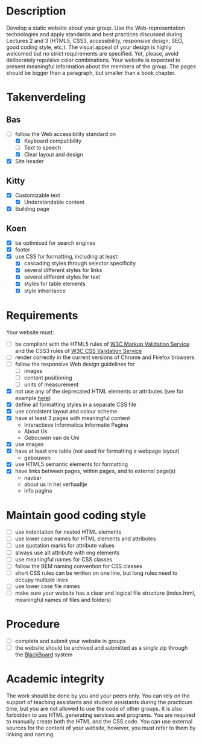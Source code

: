 # Description
Develop a static website about your group. Use the Web-representation technologies and apply standards and best practices
discussed during Lectures 2 and 3 (HTML5, CSS3, accessibility, responsive design, SEO, good coding style, etc.). The visual
appeal of your design is highly welcomed but no strict requirements are specified. Yet, please, avoid deliberately repulsive
color combinations. Your website  is expected to present meaningful information about the members of the group. The pages
should be bigger than a paragraph, but smaller than a book chapter.

# Takenverdeling

## Bas
- [ ] follow the Web accessibility standard on
  - [X] Keyboard compatibility
  - [ ] Text to speech
  - [X] Clear layout and design
- [X] Site header

## Kitty
- [X] Customizable text
  - [X] Understandable content
- [X] Building page

## Koen
- [X] be optimised for search engines
- [X] footer
- [X] use CSS for formatting, including at least:
  - [X] cascading styles through selector specificity
  - [X] several different styles for links
  - [X] several different styles for text
  - [X] styles for table elements
  - [X] style inheritance

# Requirements
Your website must:

- [ ] be compliant with the HTML5 rules of [W3C Markup Validation Service](https://validator.w3.org) and the CSS3 rules of
    [W3C CSS Validation Service](https://jigsaw.w3.org/css-validator)
- [ ] render correctly in the current versions of Chrome and Firefox browsers
- [ ] follow the responsive Web design guidelines for
  - [ ] images
  - [ ] content positioning
  - [ ] units of measurement
- [X] not use any of the deprecated HTML elements or attributes (see for example [here](https://www.w3schools.com/tags/))
- [X] define all formatting styles in a separate CSS file
- [X] use consistent layout and colour scheme
- [X] have at least 3 pages with meaningful content
  - Interactieve Informatica Informatie Pagina
  - About Us
  - Gebouwen van de Uni
- [X] use images
- [X] have at least one table (not used for formatting a webpage layout)
  - gebouwen
- [X] use HTML5 semantic elements for formatting
- [X] have links between pages, within pages, and to external page(s)
  - navbar
  - about us in het verhaaltje
  - info pagina

# Maintain good coding style
- [ ] use indentation for nested HTML elements
- [ ] use lower case names for HTML elements and attributes
- [ ] use quotation marks for attribute values
- [ ] always use alt attribute with img elements
- [ ] use meaningful names for CSS classes
- [ ] follow the BEM naming convention for CSS classes
- [ ] short CSS rules can be written on one line, but long rules need to occupy multiple lines
- [ ] use lower case file names
- [ ] make sure your website has a clear and logical file structure (index.html, meaningful names of files and folders)

# Procedure
- [ ] complete and submit your website in groups
- [ ] the website should be archived and submitted as a single zip through the
  [BlackBoard](https://uu.blackboard.com/webapps/portal/frameset.jsp) system

# Academic integrity
The work should be done by you and your peers only. You can rely on the support of teaching assistants and student assistants
during the practicum time, but you are not allowed to use the code of other groups. It is also forbidden to use HTML generating
services and programs. You are required to manually create both the HTML and the CSS code. You can use external sources for the
content of your website, however, you must refer to them by linking and naming.

